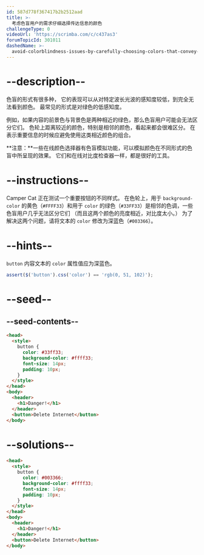 ```yaml
---
id: 587d778f367417b2b2512aad
title: >-
  考虑色盲用户的需求仔细选择传达信息的颜色
challengeType: 0
videoUrl: 'https://scrimba.com/c/c437as3'
forumTopicId: 301011
dashedName: >-
  avoid-colorblindness-issues-by-carefully-choosing-colors-that-convey-information
---
```


# --description--

色盲的形式有很多种， 它的表现可以从对特定波长光波的感知度较低，到完全无法看到颜色。 最常见的形式是对绿色的低感知度。

例如，如果内容的前景色与背景色是两种相近的绿色，那么色盲用户可能会无法区分它们。 色轮上距离较近的颜色，特别是相邻的颜色，看起来都会很难区分。 在表示重要信息的时候应避免使用这类相近颜色的组合。

**注意：**一些在线颜色选择器有色盲模拟功能，可以模拟颜色在不同形式的色盲中所呈现的效果。 它们和在线对比度检查器一样，都是很好的工具。

# --instructions--

Camper Cat 正在测试一个重要按钮的不同样式。 在色轮上，用于 `background-color` 的黄色（`#FFFF33`）和用于 `color` 的绿色（`#33FF33`）是相邻的色调，一些色盲用户几乎无法区分它们 （而且这两个颜色的亮度相近，对比度太小。） 为了解决这两个问题，请将文本的 `color` 修改为深蓝色（`#003366`）。

# --hints--

`button` 内容文本的 `color` 属性值应为深蓝色。

```js
assert($('button').css('color') == 'rgb(0, 51, 102)');
```

# --seed--

## --seed-contents--

```html
<head>
  <style>
    button {
      color: #33ff33;
      background-color: #ffff33;
      font-size: 14px;
      padding: 10px;
    }
  </style>
</head>
<body>
  <header>
    <h1>Danger!</h1>
  </header>
  <button>Delete Internet</button>
</body>
```

# --solutions--

```html
<head>
  <style>
    button {
      color: #003366;
      background-color: #ffff33;
      font-size: 14px;
      padding: 10px;
    }
  </style>
</head>
<body>
  <header>
    <h1>Danger!</h1>
  </header>
  <button>Delete Internet</button>
</body>
```
